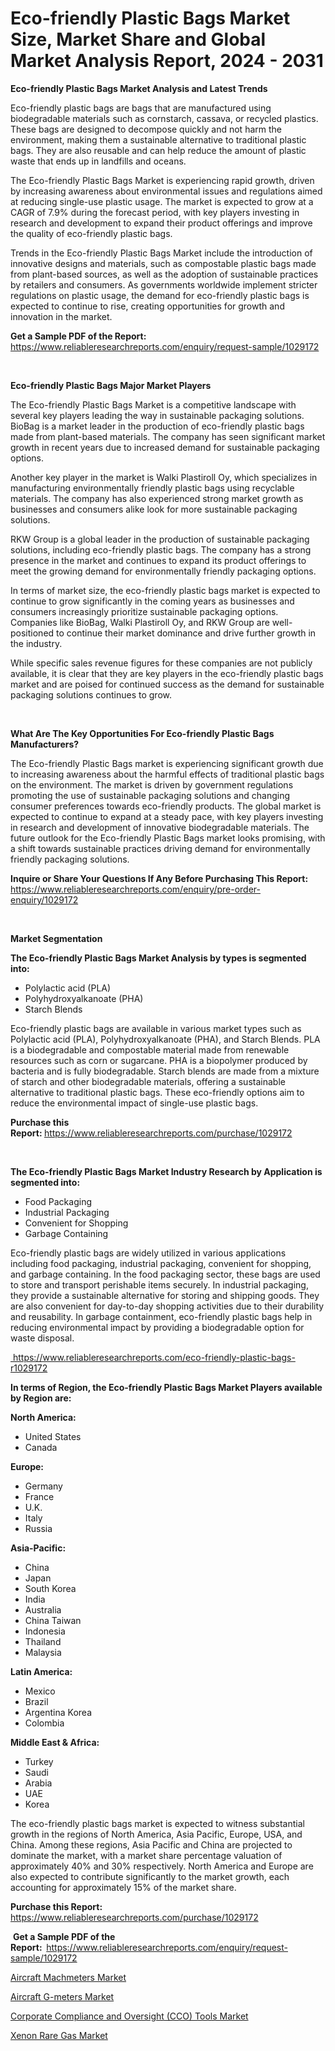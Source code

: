 <p><h1>Eco-friendly Plastic Bags Market Size, Market Share and Global Market Analysis Report, 2024 - 2031</h1></p><p><strong>Eco-friendly Plastic Bags Market Analysis and Latest Trends</strong></p>
<p><p>Eco-friendly plastic bags are bags that are manufactured using biodegradable materials such as cornstarch, cassava, or recycled plastics. These bags are designed to decompose quickly and not harm the environment, making them a sustainable alternative to traditional plastic bags. They are also reusable and can help reduce the amount of plastic waste that ends up in landfills and oceans.</p><p>The Eco-friendly Plastic Bags Market is experiencing rapid growth, driven by increasing awareness about environmental issues and regulations aimed at reducing single-use plastic usage. The market is expected to grow at a CAGR of 7.9% during the forecast period, with key players investing in research and development to expand their product offerings and improve the quality of eco-friendly plastic bags.</p><p>Trends in the Eco-friendly Plastic Bags Market include the introduction of innovative designs and materials, such as compostable plastic bags made from plant-based sources, as well as the adoption of sustainable practices by retailers and consumers. As governments worldwide implement stricter regulations on plastic usage, the demand for eco-friendly plastic bags is expected to continue to rise, creating opportunities for growth and innovation in the market.</p></p>
<p><strong>Get a Sample PDF of the Report:&nbsp;</strong> <a href="https://www.reliableresearchreports.com/enquiry/request-sample/1029172">https://www.reliableresearchreports.com/enquiry/request-sample/1029172</a></p>
<p>&nbsp;</p>
<p><strong>Eco-friendly Plastic Bags Major Market Players</strong></p>
<p><p>The Eco-friendly Plastic Bags Market is a competitive landscape with several key players leading the way in sustainable packaging solutions. BioBag is a market leader in the production of eco-friendly plastic bags made from plant-based materials. The company has seen significant market growth in recent years due to increased demand for sustainable packaging options.</p><p>Another key player in the market is Walki Plastiroll Oy, which specializes in manufacturing environmentally friendly plastic bags using recyclable materials. The company has also experienced strong market growth as businesses and consumers alike look for more sustainable packaging solutions.</p><p>RKW Group is a global leader in the production of sustainable packaging solutions, including eco-friendly plastic bags. The company has a strong presence in the market and continues to expand its product offerings to meet the growing demand for environmentally friendly packaging options.</p><p>In terms of market size, the eco-friendly plastic bags market is expected to continue to grow significantly in the coming years as businesses and consumers increasingly prioritize sustainable packaging options. Companies like BioBag, Walki Plastiroll Oy, and RKW Group are well-positioned to continue their market dominance and drive further growth in the industry.</p><p>While specific sales revenue figures for these companies are not publicly available, it is clear that they are key players in the eco-friendly plastic bags market and are poised for continued success as the demand for sustainable packaging solutions continues to grow.</p></p>
<p>&nbsp;</p>
<p><strong>What Are The Key Opportunities For Eco-friendly Plastic Bags Manufacturers?</strong></p>
<p><p>The Eco-friendly Plastic Bags market is experiencing significant growth due to increasing awareness about the harmful effects of traditional plastic bags on the environment. The market is driven by government regulations promoting the use of sustainable packaging solutions and changing consumer preferences towards eco-friendly products. The global market is expected to continue to expand at a steady pace, with key players investing in research and development of innovative biodegradable materials. The future outlook for the Eco-friendly Plastic Bags market looks promising, with a shift towards sustainable practices driving demand for environmentally friendly packaging solutions.</p></p>
<p><strong>Inquire or Share Your Questions If Any Before Purchasing This Report:</strong> <a href="https://www.reliableresearchreports.com/enquiry/pre-order-enquiry/1029172">https://www.reliableresearchreports.com/enquiry/pre-order-enquiry/1029172</a></p>
<p>&nbsp;</p>
<p><strong>Market Segmentation</strong></p>
<p><strong>The Eco-friendly Plastic Bags Market Analysis by types is segmented into:</strong></p>
<p><ul><li>Polylactic acid (PLA)</li><li>Polyhydroxyalkanoate (PHA)</li><li>Starch Blends</li></ul></p>
<p><p>Eco-friendly plastic bags are available in various market types such as Polylactic acid (PLA), Polyhydroxyalkanoate (PHA), and Starch Blends. PLA is a biodegradable and compostable material made from renewable resources such as corn or sugarcane. PHA is a biopolymer produced by bacteria and is fully biodegradable. Starch blends are made from a mixture of starch and other biodegradable materials, offering a sustainable alternative to traditional plastic bags. These eco-friendly options aim to reduce the environmental impact of single-use plastic bags.</p></p>
<p><strong>Purchase this Report:&nbsp;</strong><a href="https://www.reliableresearchreports.com/purchase/1029172">https://www.reliableresearchreports.com/purchase/1029172</a></p>
<p>&nbsp;</p>
<p><strong>The Eco-friendly Plastic Bags Market Industry Research by Application is segmented into:</strong></p>
<p><ul><li>Food Packaging</li><li>Industrial Packaging</li><li>Convenient for Shopping</li><li>Garbage Containing</li></ul></p>
<p><p>Eco-friendly plastic bags are widely utilized in various applications including food packaging, industrial packaging, convenient for shopping, and garbage containing. In the food packaging sector, these bags are used to store and transport perishable items securely. In industrial packaging, they provide a sustainable alternative for storing and shipping goods. They are also convenient for day-to-day shopping activities due to their durability and reusability. In garbage containment, eco-friendly plastic bags help in reducing environmental impact by providing a biodegradable option for waste disposal.</p></p>
<p><a href="https://www.reliableresearchreports.com/eco-friendly-plastic-bags-r1029172">&nbsp;https://www.reliableresearchreports.com/eco-friendly-plastic-bags-r1029172</a></p>
<p><strong>In terms of Region, the Eco-friendly Plastic Bags Market Players available by Region are:</strong></p>
<p>
    <p> <strong> North America: </strong>
        <ul>
            <li>United States</li>
            <li>Canada</li>
        </ul>
        </p> 
    <p> <strong> Europe: </strong>
        <ul>
            <li>Germany</li>
            <li>France</li>
            <li>U.K.</li>
            <li>Italy</li>
            <li>Russia</li>
        </ul>
        </p> 
    <p> <strong> Asia-Pacific: </strong>
        <ul>
            <li>China</li>
            <li>Japan</li>
            <li>South Korea</li>
            <li>India</li>
            <li>Australia</li>
            <li>China Taiwan</li>
            <li>Indonesia</li>
            <li>Thailand</li>
            <li>Malaysia</li>
        </ul>
        </p> 
    <p> <strong> Latin America: </strong>
        <ul>
            <li>Mexico</li>
            <li>Brazil</li>
            <li>Argentina Korea</li>
            <li>Colombia</li>
        </ul>
        </p> 
    <p> <strong> Middle East & Africa: </strong>
        <ul>
            <li>Turkey</li>
            <li>Saudi</li>
            <li>Arabia</li>
            <li>UAE</li>
            <li>Korea</li>
        </ul>
    </p>
    </p>
<p><p>The eco-friendly plastic bags market is expected to witness substantial growth in the regions of North America, Asia Pacific, Europe, USA, and China. Among these regions, Asia Pacific and China are projected to dominate the market, with a market share percentage valuation of approximately 40% and 30% respectively. North America and Europe are also expected to contribute significantly to the market growth, each accounting for approximately 15% of the market share.</p></p>
<p><strong>Purchase this Report: </strong><a href="https://www.reliableresearchreports.com/purchase/1029172">https://www.reliableresearchreports.com/purchase/1029172</a></p>
<p>&nbsp;<strong>Get a Sample PDF of the Report:&nbsp;&nbsp;</strong><a href="https://www.reliableresearchreports.com/enquiry/request-sample/1029172">https://www.reliableresearchreports.com/enquiry/request-sample/1029172</a></p>
<p><strong></strong></p>
<p><p><a href="https://github.com/verajwilson971/Market-Research-Report-List-1/blob/main/aircraft-machmeters-market.md">Aircraft Machmeters Market</a></p><p><a href="https://github.com/jakobeblake56/Market-Research-Report-List-1/blob/main/aircraft-g-meters-market.md">Aircraft G-meters Market</a></p><p><a href="https://medium.com/@millerjimk/corporate-compliance-and-oversight-cco-tools-market-global-market-share-and-ranking-overall-ffd6453c144b">Corporate Compliance and Oversight (CCO) Tools Market</a></p><p><a href="https://medium.com/@carlahoustonh51/xenon-rare-gas-industry-analysis-report-its-market-size-share-trends-by-application-region-0297ac057981">Xenon Rare Gas Market</a></p></p>